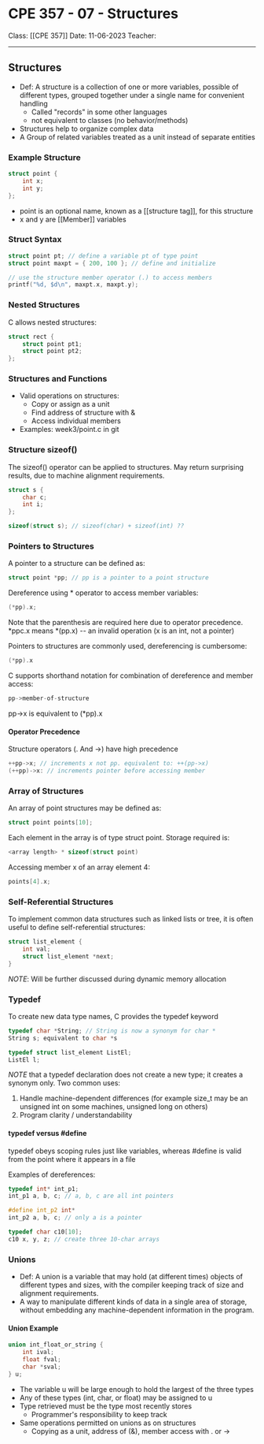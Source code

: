 # CPE 357 - 07 - Structures

Class: [[CPE 357]]
Date: 11-06-2023
Teacher:
___
## Structures
- Def: A structure is a collection of one or more variables, possible of different types, grouped together under a single name for convenient handling
	- Called "records" in some other languages
	- not equivalent to classes (no behavior/methods)
- Structures help to organize complex data
- A Group of related variables treated as a unit instead of separate entities
### Example Structure
```c
struct point {
	int x;
	int y;
};
```
- point is an optional name, known as a [[structure tag]], for this structure
- x and y are [[Member]] variables
### Struct Syntax
```c
struct point pt; // define a variable pt of type point
struct point maxpt = { 200, 100 }; // define and initialize

// use the structure member operator (.) to access members
printf("%d, $d\n", maxpt.x, maxpt.y);
```
### Nested Structures
C allows nested structures:
```c
struct rect {
	struct point pt1;
	struct point pt2;
};
```
### Structures and Functions
- Valid operations on structures:
	- Copy or assign as a unit
	- Find address of structure with &
	- Access individual members
- Examples: week3/point.c in git
### Structure sizeof()
The sizeof() operator can be applied to structures. May return surprising results, due to machine alignment requirements.

```c
struct s {
	char c;
	int i;
};

sizeof(struct s); // sizeof(char) + sizeof(int) ??
```
### Pointers to Structures
A pointer to a structure can be defined as:
```c
struct point *pp; // pp is a pointer to a point structure
```
Dereference using * operator to access member variables:
```c
(*pp).x;
```
Note that the parenthesis are required here due to operator precedence.
\*ppc.x means \*(pp.x) -- an invalid operation (x is an int, not a pointer)

Pointers to structures are commonly used, dereferencing is cumbersome:
```c
(*pp).x
```

C supports shorthand notation for combination of dereference and member access:
```c
pp->member-of-structure
```

pp->x is equivalent to (\*pp).x

#### Operator Precedence
Structure operators (. And ->) have high precedence
```c
++pp->x; // increments x not pp. equivalent to: ++(pp->x)
(++pp)->x: // increments pointer before accessing member
```
### Array of Structures
An array of point structures may be defined as:
```c
struct point points[10];
```
Each element in the array is of type struct point. Storage required is:
```c
<array length> * sizeof(struct point)
```
Accessing member x of an array element 4:
```c
points[4].x;
```
### Self-Referential Structures
To implement common data structures such as linked lists or tree, it is often useful to define self-referential structures:
```c
struct list_element {
	int val;
	struct list_element *next;
}
```
*NOTE*: Will be further discussed during dynamic memory allocation
### Typedef
To create new data type names, C provides the typedef keyword
```c
typedef char *String; // String is now a synonym for char *
String s; equivalent to char *s

typedef struct list_element ListEl;
ListEl l;
```

*NOTE* that a typedef declaration does not create a new type; it creates a synonym only. Two common uses:
1) Handle machine-dependent differences (for example size_t may be an unsigned int on some machines, unsigned long on others)
2) Program clarity / understandability

#### typedef versus \#define
typedef obeys scoping rules just like variables, whereas \#define is valid from the point where it appears in a file

Examples of dereferences:
```c
typedef int* int_p1;
int_p1 a, b, c; // a, b, c are all int pointers

#define int_p2 int*
int_p2 a, b, c; // only a is a pointer

typedef char c10[10];
c10 x, y, z; // create three 10-char arrays
```
### Unions
- Def: A union is a variable that may hold (at different times) objects of different types and sizes, with the compiler keeping track of size and alignment requirements.
- A way to manipulate different kinds of data in a single area of storage, without embedding any machine-dependent information in the program.
#### Union Example
```c
union int_float_or_string {
	int ival;
	float fval;
	char *sval;
} u;
```
- The variable u will be large enough to hold the largest of the three types
- Any of these types (int, char, or float) may be assigned to u
- Type retrieved must be the type most recently stores
	- Programmer's responsibility to keep track
- Same operations permitted on unions as on structures
	- Copying as a unit, address of (&), member access with . or ->

